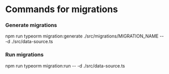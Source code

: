 # Commands for migrations

### Generate migrations
npm run typeorm migration:generate ./src/migrations/MIGRATION_NAME -- -d ./src/data-source.ts

### Run migrations
npm run typeorm migration:run -- -d ./src/data-source.ts